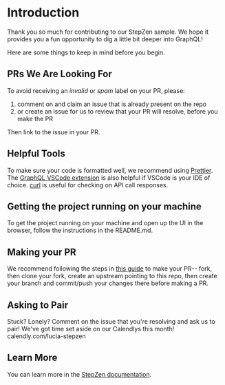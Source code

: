 # Introduction

Thank you so much for contributing to our StepZen sample. We hope it provides you a fun opportunity to dig a little bit deeper into GraphQL! 

Here are some things to keep in mind before you begin.

## PRs We Are Looking For

To avoid receiving an _invalid_ or _spam_ label on your PR, please:
1. comment on and claim an issue that is already present on the repo 
2. or create an issue for us to review that your PR will resolve, before you make the PR

Then link to the issue in your PR. 

## Helpful Tools

To make sure your code is formatted well, we recommend using [Prettier](https://prettier.io/). 
The [GraphQL VSCode extension](https://marketplace.visualstudio.com/items?itemName=GraphQL.vscode-graphql) is also helpful if VSCode is your IDE of choice.
[curl](https://curl.se/) is useful for checking on API call responses.

## Getting the project running on your machine
To get the project running on your machine and open up the UI in the browser, follow the instructions in the README.md. 

## Making your PR

We recommend following the steps in [this guide](https://www.dataschool.io/how-to-contribute-on-github/) to make your PR-- fork, then clone your fork, create an upstream pointing to this repo, then create your branch and commit/push your changes there before making a PR. 

## Asking to Pair
Stuck? Lonely? Comment on the issue that you're resolving and ask us to pair! We've got time set aside on our Calendlys this month!
calendly.com/lucia-stepzen

## Learn More
You can learn more in the [StepZen documentation](https://stepzen.com/docs).
